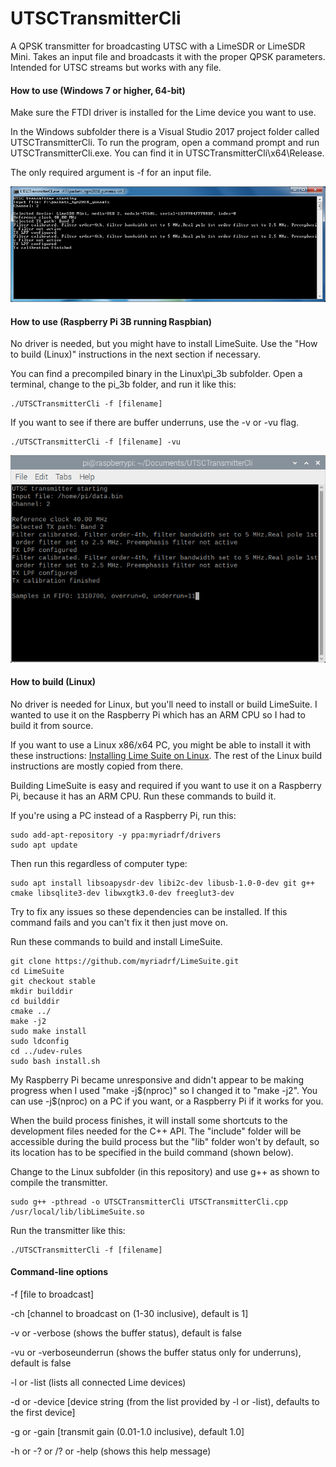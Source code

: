 # UTSCTransmitterCli
A QPSK transmitter for broadcasting UTSC with a LimeSDR or LimeSDR Mini. Takes an input file and broadcasts it with the proper QPSK parameters. Intended for UTSC streams but works with any file.

#### How to use (Windows 7 or higher, 64-bit)

Make sure the FTDI driver is installed for the Lime device you want to use.

In the Windows subfolder there is a Visual Studio 2017 project folder called UTSCTransmitterCli. To run the program, open a command prompt and run UTSCTransmitterCli.exe. You can find it in UTSCTransmitterCli\x64\Release\.

The only required argument is -f for an input file.

![Screenshot](docs/win_screenshot.png)

#### How to use (Raspberry Pi 3B running Raspbian)

No driver is needed, but you might have to install LimeSuite. Use the "How to build (Linux)" instructions in the next section if necessary.

You can find a precompiled binary in the Linux\pi_3b subfolder. Open a terminal, change to the pi_3b folder, and run it like this:

```
./UTSCTransmitterCli -f [filename]
```

If you want to see if there are buffer underruns, use the -v or -vu flag.

```
./UTSCTransmitterCli -f [filename] -vu
```

![Screenshot](docs/linux_screenshot.png)

#### How to build (Linux)

No driver is needed for Linux, but you'll need to install or build LimeSuite. I wanted to use it on the Raspberry Pi which has an ARM CPU so I had to build it from source.

If you want to use a Linux x86/x64 PC, you might be able to install it with these instructions: [Installing Lime Suite on Linux](https://wiki.myriadrf.org/Installing_Lime_Suite_on_Linux). The rest of the Linux build instructions are mostly copied from there.

Building LimeSuite is easy and required if you want to use it on a Raspberry Pi, because it has an ARM CPU. Run these commands to build it.

If you're using a PC instead of a Raspberry Pi, run this:

```
sudo add-apt-repository -y ppa:myriadrf/drivers
sudo apt update
```

Then run this regardless of computer type:

```
sudo apt install libsoapysdr-dev libi2c-dev libusb-1.0-0-dev git g++ cmake libsqlite3-dev libwxgtk3.0-dev freeglut3-dev
```

Try to fix any issues so these dependencies can be installed. If this command fails and you can't fix it then just move on.

Run these commands to build and install LimeSuite.

```
git clone https://github.com/myriadrf/LimeSuite.git
cd LimeSuite
git checkout stable
mkdir builddir
cd builddir
cmake ../
make -j2
sudo make install
sudo ldconfig
cd ../udev-rules
sudo bash install.sh
```

My Raspberry Pi became unresponsive and didn't appear to be making progress when I used "make -j$(nproc)" so I changed it to "make -j2". You can use -j$(nproc) on a PC if you want, or a Raspberry Pi if it works for you.

When the build process finishes, it will install some shortcuts to the development files needed for the C++ API. The "include" folder will be accessible during the build process but the "lib" folder won't by default, so its location has to be specified in the build command (shown below).

Change to the Linux subfolder (in this repository) and use g++ as shown to compile the transmitter.

```
sudo g++ -pthread -o UTSCTransmitterCli UTSCTransmitterCli.cpp /usr/local/lib/libLimeSuite.so
```

Run the transmitter like this:

```
./UTSCTransmitterCli -f [filename]
```

#### Command-line options

-f [file to broadcast]

-ch [channel to broadcast on (1-30 inclusive), default is 1]

-v or -verbose (shows the buffer status), default is false

-vu or -verboseunderrun (shows the buffer status only for underruns), default is false

-l or -list (lists all connected Lime devices)

-d or -device [device string (from the list provided by -l or -list), defaults to the first device]

-g or -gain [transmit gain (0.01-1.0 inclusive), default 1.0]

-h or -? or /? or -help (shows this help message)
